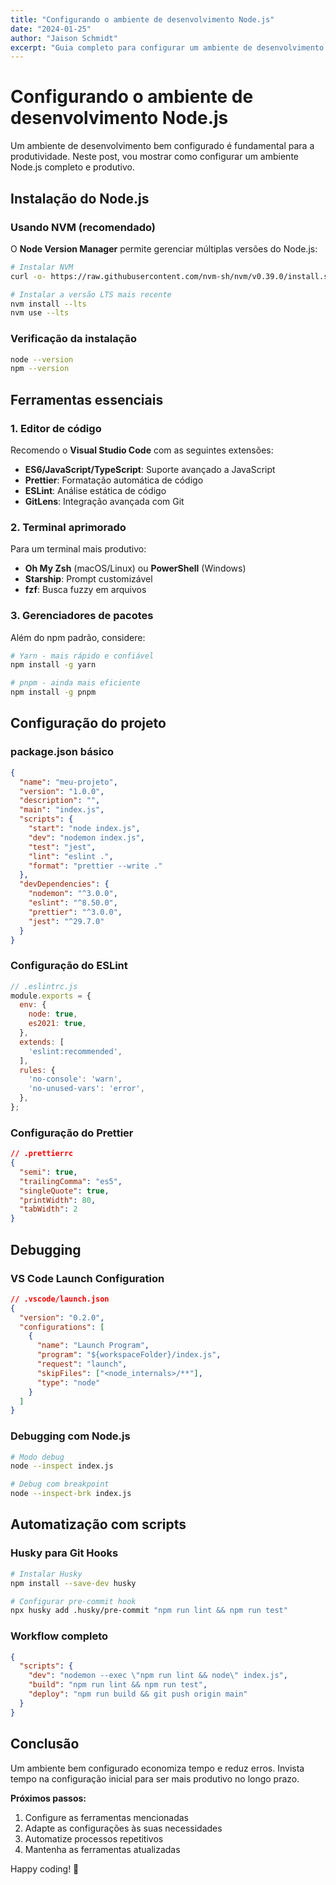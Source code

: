 ```yaml
---
title: "Configurando o ambiente de desenvolvimento Node.js"
date: "2024-01-25"
author: "Jaison Schmidt"
excerpt: "Guia completo para configurar um ambiente de desenvolvimento Node.js produtivo, incluindo ferramentas essenciais e melhores práticas."
---
```


# Configurando o ambiente de desenvolvimento Node.js

Um ambiente de desenvolvimento bem configurado é fundamental para a produtividade. Neste post, vou mostrar como configurar um ambiente Node.js completo e produtivo.

## Instalação do Node.js

### Usando NVM (recomendado)

O **Node Version Manager** permite gerenciar múltiplas versões do Node.js:

```bash
# Instalar NVM
curl -o- https://raw.githubusercontent.com/nvm-sh/nvm/v0.39.0/install.sh | bash

# Instalar a versão LTS mais recente
nvm install --lts
nvm use --lts
```

### Verificação da instalação

```bash
node --version
npm --version
```

## Ferramentas essenciais

### 1. Editor de código

Recomendo o **Visual Studio Code** com as seguintes extensões:

- **ES6/JavaScript/TypeScript**: Suporte avançado a JavaScript
- **Prettier**: Formatação automática de código
- **ESLint**: Análise estática de código
- **GitLens**: Integração avançada com Git

### 2. Terminal aprimorado

Para um terminal mais produtivo:

- **Oh My Zsh** (macOS/Linux) ou **PowerShell** (Windows)
- **Starship**: Prompt customizável
- **fzf**: Busca fuzzy em arquivos

### 3. Gerenciadores de pacotes

Além do npm padrão, considere:

```bash
# Yarn - mais rápido e confiável
npm install -g yarn

# pnpm - ainda mais eficiente
npm install -g pnpm
```

## Configuração do projeto

### package.json básico

```json
{
  "name": "meu-projeto",
  "version": "1.0.0",
  "description": "",
  "main": "index.js",
  "scripts": {
    "start": "node index.js",
    "dev": "nodemon index.js",
    "test": "jest",
    "lint": "eslint .",
    "format": "prettier --write ."
  },
  "devDependencies": {
    "nodemon": "^3.0.0",
    "eslint": "^8.50.0",
    "prettier": "^3.0.0",
    "jest": "^29.7.0"
  }
}
```

### Configuração do ESLint

```javascript
// .eslintrc.js
module.exports = {
  env: {
    node: true,
    es2021: true,
  },
  extends: [
    'eslint:recommended',
  ],
  rules: {
    'no-console': 'warn',
    'no-unused-vars': 'error',
  },
};
```

### Configuração do Prettier

```json
// .prettierrc
{
  "semi": true,
  "trailingComma": "es5",
  "singleQuote": true,
  "printWidth": 80,
  "tabWidth": 2
}
```

## Debugging

### VS Code Launch Configuration

```json
// .vscode/launch.json
{
  "version": "0.2.0",
  "configurations": [
    {
      "name": "Launch Program",
      "program": "${workspaceFolder}/index.js",
      "request": "launch",
      "skipFiles": ["<node_internals>/**"],
      "type": "node"
    }
  ]
}
```

### Debugging com Node.js

```bash
# Modo debug
node --inspect index.js

# Debug com breakpoint
node --inspect-brk index.js
```

## Automatização com scripts

### Husky para Git Hooks

```bash
# Instalar Husky
npm install --save-dev husky

# Configurar pre-commit hook
npx husky add .husky/pre-commit "npm run lint && npm run test"
```

### Workflow completo

```json
{
  "scripts": {
    "dev": "nodemon --exec \"npm run lint && node\" index.js",
    "build": "npm run lint && npm run test",
    "deploy": "npm run build && git push origin main"
  }
}
```

## Conclusão

Um ambiente bem configurado economiza tempo e reduz erros. Invista tempo na configuração inicial para ser mais produtivo no longo prazo.

**Próximos passos:**
1. Configure as ferramentas mencionadas
2. Adapte as configurações às suas necessidades
3. Automatize processos repetitivos
4. Mantenha as ferramentas atualizadas

Happy coding! 🚀